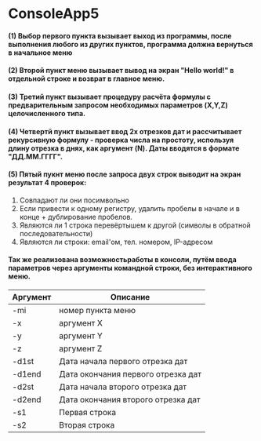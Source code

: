 # ConsoleApp5
#### (1) Выбор первого пункта вызывает выход из программы, после выполнения любого из других пунктов, программа должна вернуться в начальное меню
#### (2) Второй пункт меню вызывает вывод на экран "Hello world!" в отдельной строке и возврат в главное меню.
#### (3) Третий пункт вызывает процедуру расчёта формулы с предварительным запросом необходимых параметров (X,Y,Z) целочисленного типа.
#### (4) Четвертй пункт вызывает ввод 2х отрезков дат и рассчитывает рекурсивную формулу - проверка числа на простоту, используя длину отрезка в днях, как аргумент (N). Даты вводятся в формате "ДД.ММ.ГГГГ".
#### (5) Пятый пукнт меню после запроса двух строк выводит на экран результат 4 проверок: 
1. Совпадают ли они посимвольно
2. Если привести к одному регистру, удалить пробелы в начале и в конце + дублирование пробелов.
3. Являются ли 1 строка перевёртышем к другой (символы в обратной последовательности)
4. Являются ли строки: email'ом, тел. номером, IP-адресом
#### Так же реализована возможностьработы в консоли, путём ввода параметров через аргументы командной строки, без интерактивного меню.
| Аргумент | Описание                           |
| -------- | ---------------------------------- |
| -mi      | номер пункта меню                  |
| -x       | аргумент X                         |
| -y       | аргумент Y                         |
| -z       | аргумент Z                         |
| -d1st    | Дата начала первого отрезка дат    |
| -d1end   | Дата окончания первого отрезка дат |
| -d2st    | Дата начала второго отрезка дат    |
| -d2end   | Дата окончания второго отрезка дат |
| -s1      | Первая строка                      |
| -s2      | Вторая строка                      |


